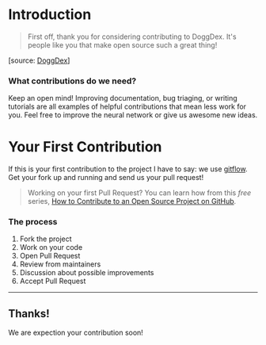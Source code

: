 # Introduction

>First off, thank you for considering contributing to DoggDex. It's people like you that make open source such a great thing!

[source: [DoggDex](https://github.com/deeplearningunb/doggdex/blob/master/CONTRIBUTING.md)]

### What contributions do we need?

Keep an open mind! Improving documentation, bug triaging, or writing tutorials are all examples of helpful contributions that mean less work for you. Feel free to improve the neural network or give us awesome new ideas.

# Your First Contribution
If this is your first contribution to the project I have to say: we use [gitflow](https://datasift.github.io/gitflow/IntroducingGitFlow.html).
Get your fork up and running and send us your pull request!

> Working on your first Pull Request? You can learn how from this *free* series, [How to Contribute to an Open Source Project on GitHub](https://egghead.io/series/how-to-contribute-to-an-open-source-project-on-github).

### The process

1. Fork the project
2. Work on your code
3. Open Pull Request
4. Review from maintainers
5. Discussion about possible improvements
6. Accept Pull Request

---

## Thanks!
We are expection your contribution soon!
